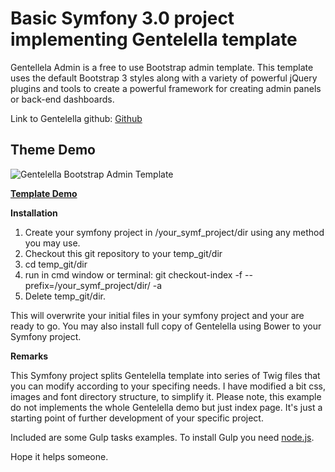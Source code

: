 Basic Symfony 3.0 project implementing Gentelella template
=========

Gentellela Admin is a free to use Bootstrap admin template. This template uses the default Bootstrap 3 styles along with a variety of powerful jQuery plugins and tools to create a powerful framework for creating admin panels or back-end dashboards.

Link to Gentelella github: [Github](https://github.com/puikinsh/gentelella)

## Theme Demo
![Gentelella Bootstrap Admin Template](https://cdn.colorlib.com/wp/wp-content/uploads/sites/2/gentelella-admin-template-preview.jpg "Gentelella Theme Browser Preview")

**[Template Demo](https://colorlib.com/polygon/gentelella/index.html)**

**Installation**
1. Create your symfony project in /your_symf_project/dir using any method you may use.
2. Checkout this git repository to your temp_git/dir
3. cd temp_git/dir
4. run in cmd window or terminal: git checkout-index -f --prefix=/your_symf_project/dir/ -a
5. Delete temp_git/dir.

This will overwrite your initial files in your symfony project and your are ready to go.
You may also install full copy of Gentelella using Bower to your Symfony project.

**Remarks**

This Symfony project splits Gentelella template into series of Twig files that you can modify according to your specifing needs.
I have modified a bit css, images and font directory structure, to simplify it.
Please note, this example do not implements the whole Gentelella demo but just index page.
It's just a starting point of further development of your specific project.

Included are some Gulp tasks examples.
To install Gulp you need [node.js](https://nodejs.org/en/).

Hope it helps someone.